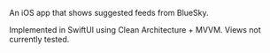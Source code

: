 An iOS app that shows suggested feeds from BlueSky.

Implemented in SwiftUI using Clean Architecture + MVVM.
Views not currently tested.
